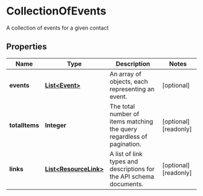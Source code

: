 

# CollectionOfEvents

A collection of events for a given contact

## Properties

| Name | Type | Description | Notes |
|------------ | ------------- | ------------- | -------------|
|**events** | [**List&lt;Event&gt;**](Event.md) | An array of objects, each representing an event. |  [optional] |
|**totalItems** | **Integer** | The total number of items matching the query regardless of pagination. |  [optional] [readonly] |
|**links** | [**List&lt;ResourceLink&gt;**](ResourceLink.md) | A list of link types and descriptions for the API schema documents. |  [optional] [readonly] |



